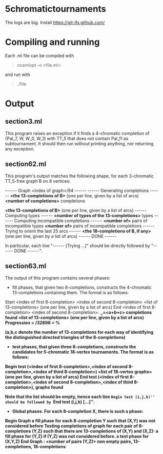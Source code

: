 
# 5chromatictournaments

The logs are big. Install https://git-lfs.github.com/

# Compiling and running

Each .ml file can be compiled with

> ocamlopt -o <file> <file.ml>

and run with

>./file


# Output
## section3.ml

This program raises an exception if it finds a 4-chromatic completion of {Pal_7, W, W_0, W_1} with TT_5 that does not contain Pal_11 as subtournament. It should then run without printing anything, nor returning any exception.

## section62.ml

This program's output matches the following shape, for each 3-chromatic TT_5-free graph B on 8 vertices:

------ Graph \<index of graph>/94 ------
------ Generating completions ------
 **\<the 13-completions of B\>** (one per line, given by a list of arcs)
**\<number of completions\>** completions

**\<the 13-completions of B\>** (one per line, given by a list of arcs)
------ Computing types ------
**\<number of types of the 13-completions\>** types
------ Computing incompatible completions ------
**\<number of\>** pairs of incompatible types
**\<number of\>** pairs of incompatible completions
------ Trying to orient the last 25 arcs ------
**\<the 18-completions of B, if any\>** (one per line, given by a list of arcs)
------ DONE ------


In particular, each line "------ [Trying ...]" should be directly followed by "------ DONE ------".

## section63.ml

The output of this program contains several phases:

- fill phases, that given two 8-completions, constructs the 4-chromatic 13-completions containing them. The format is as follows:

Start <index of first 8-completion> <index of second 8-completion>
<list of 13-completions> (one per line, given by a list of arcs)
End <index of first 8-completion> <index of second 8-completion>: <a>,<b>,<c>=<a+b+c> completions found
<list of 13-completions> (one per line, given by a list of arcs)
Progression = <number of pairs of completions already handled>/32896 = <percentage>%

(a,b,c denote the number of 13-completions for each way of identifying the distinguished directed triangles of the 8-completions)


- test phases, that given three 8-completions, constructs the candidates for 5-chromatic 18-vertex tournaments. The format is as follows:

Begin test (<index of first 8-completion>,<index of second 8-completion>,<index of third 8-completion>)
<list of 18-vertex graphs> (one per line, given by a list of arcs)
End test (<index of first 8-completion>,<index of second 8-completion>,<index of third 8-completion>), <number of> graphs found

Note that the list should be empty, hence each line ``Begin test (i,j,k)'' should be followed by ``End test (i,j,k) [...]''.


- Global phases. For each 8-completion X, there is such a phase:

Begin Graph <index of X>
a fill phase for each 8-completion Y such that (X,Y) was not considered before
Testing completions of graph <index of X>
for each pair of 8-completions (Y,Z) such that there are 13-completions of (X,Y) and (X,Z):
a fill phase for (Y,Z) if (Y,Z) was not considered before.
a test phase for (X,Y,Z)
End Graph <index of X> : <number of pairs (Y,Z)> non empty pairs, <number of> 13-completions, <number of> 18-completions
